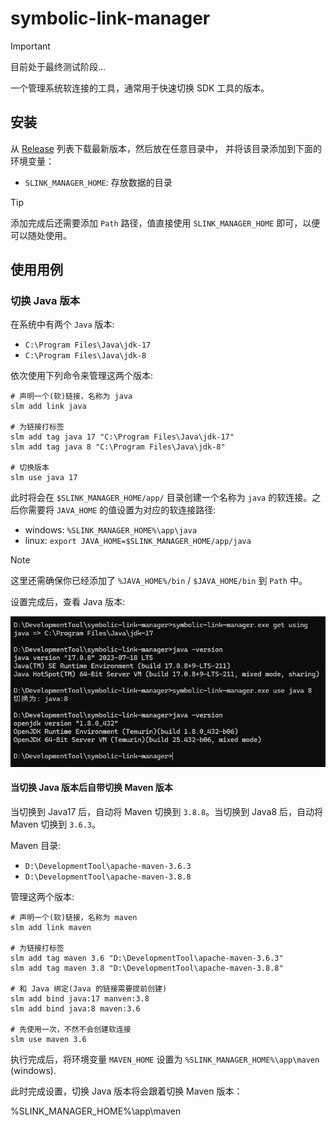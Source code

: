 # symbolic-link-manager

> [!IMPORTANT]
> 目前处于最终测试阶段...

一个管理系统软连接的工具，通常用于快速切换 SDK 工具的版本。


## 安装

从 [Release](https://github.com/IceOfSummer/symbolic-link-manager/releases) 列表下载最新版本，然后放在任意目录中，
并将该目录添加到下面的环境变量：

- `SLINK_MANAGER_HOME`: 存放数据的目录

> [!TIP]
> 添加完成后还需要添加 `Path` 路径，值直接使用 `SLINK_MANAGER_HOME` 即可，以便可以随处使用。

## 使用用例

### 切换 Java 版本

在系统中有两个 `Java` 版本:

- `C:\Program Files\Java\jdk-17`
- `C:\Program Files\Java\jdk-8`

依次使用下列命令来管理这两个版本:

```shell
# 声明一个(软)链接，名称为 java
slm add link java

# 为链接打标签
slm add tag java 17 "C:\Program Files\Java\jdk-17"
slm add tag java 8 "C:\Program Files\Java\jdk-8"

# 切换版本
slm use java 17
```

此时将会在 `$SLINK_MANAGER_HOME/app/` 目录创建一个名称为 `java` 的软连接。之后你需要将 `JAVA_HOME` 的值设置为对应的软连接路径:

- windows: `%SLINK_MANAGER_HOME%\app\java`
- linux: `export JAVA_HOME=$SLINK_MANAGER_HOME/app/java`

> [!NOTE]
> 这里还需确保你已经添加了 `%JAVA_HOME%/bin` / `$JAVA_HOME/bin` 到 `Path` 中。 

设置完成后，查看 Java 版本:

![java-switch](/doc/java-switch.png)

#### 当切换 Java 版本后自带切换 Maven 版本

当切换到 Java17 后，自动将 Maven 切换到 `3.8.8`。当切换到 Java8 后，自动将 Maven 切换到 `3.6.3`。

Maven 目录:

- `D:\DevelopmentTool\apache-maven-3.6.3`
- `D:\DevelopmentTool\apache-maven-3.8.8`

管理这两个版本:

```shell
# 声明一个(软)链接，名称为 maven
slm add link maven

# 为链接打标签
slm add tag maven 3.6 "D:\DevelopmentTool\apache-maven-3.6.3"
slm add tag maven 3.8 "D:\DevelopmentTool\apache-maven-3.8.8"

# 和 Java 绑定(Java 的链接需要提前创建)
slm add bind java:17 manven:3.8
slm add bind java:8 maven:3.6

# 先使用一次，不然不会创建软连接
slm use maven 3.6
```

执行完成后，将环境变量 `MAVEN_HOME` 设置为 `%SLINK_MANAGER_HOME%\app\maven` (windows).

此时完成设置，切换 Java 版本将会跟着切换 Maven 版本：





%SLINK_MANAGER_HOME%\app\maven